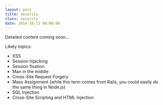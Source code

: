 ```yaml
---
layout: post
title: Security
class: security
date: 2014-10-23 00:00:00
---
```


Detailed content coming soon&hellip;

Likely topics:

 - XSS
 - Session hijacking
 - Session fixation
 - Man in the middle
 - Cross-Site Request Forgery
 - Mass Assignment (while this term comes from Rails, you could easily do the same thing in Node.js)
 - SQL Injection
 - Cross-Site Scripting and HTML Injection

